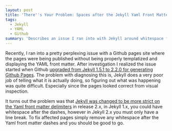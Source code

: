 ```yaml
---
layout: post
title: 'There''s Your Problem: Spaces after the Jekyll Yaml Front Matter'
tags:
  - Jekyll
  - YAML
  - Github
summary: 'Describes an issue I ran into with Jekyll around whitespace following the YAML Front Matter separator.'
---
```



Recently, I ran into a pretty perplexing issue with a Github pages site where the pages were being published without being properly templatized and displaying the YAML front matter. After investigation I realized the issue started when Github [upgraded from Jekyll 1.5.1 to 2.2.0 for generating Github Pages](https://github.com/blog/1867-github-pages-now-runs-jekyll-2-2-0).  The problem with diagnosing this is, Jekyll does a very poor job of telling what it is actually doing, so figuring out what was happening was quite difficult.  Especially since the pages looked correct from visual inspection.

It turns out the problem was that [Jekyll was changed to be more strict on the Yaml front matter delimiters](https://github.com/jekyll/jekyll/issues/2650) in release 2.x, in Jekyll 1.x, you could have whitespace after the dashes, however in Jekyll 2.x you must only have a line break. To fix affected pages simply remove any whitespace after the Yaml front matter dashes and you should be good to go.
